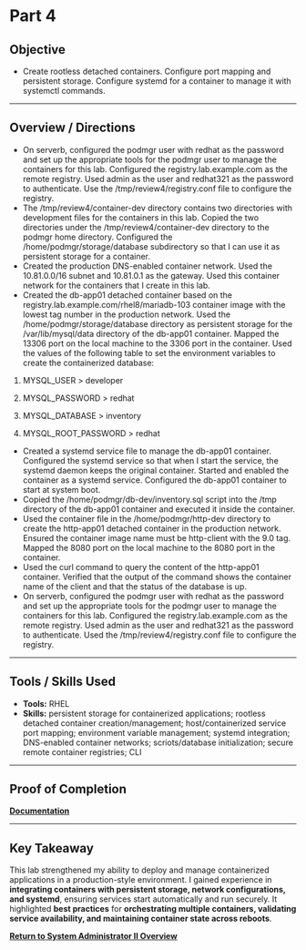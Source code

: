 # Part 4

## Objective
- Create rootless detached containers. Configure port mapping and persistent storage. Configure systemd for a container to manage it with systemctl commands.

---

## Overview / Directions
- On serverb, configured the podmgr user with redhat as the password and set up the appropriate tools for the podmgr user to manage the containers for this lab. Configured the registry.lab.example.com as the remote registry. Used admin as the user and redhat321 as the password to authenticate. Use the /tmp/review4/registry.conf file to configure the registry.
- The /tmp/review4/container-dev directory contains two directories with development files for the containers in this lab. Copied the two directories under the /tmp/review4/container-dev directory to the podmgr home directory. Configured the /home/podmgr/storage/database subdirectory so that I can use it as persistent storage for a
container.
- Created the production DNS-enabled container network. Used the 10.81.0.0/16 subnet and 10.81.0.1 as the gateway. Used this container network for the containers that I create in this lab.
- Created the db-app01 detached container based on the registry.lab.example.com/rhel8/mariadb-103 container image with the lowest tag number in the production network. Used the /home/podmgr/storage/database directory as persistent storage for the /var/lib/mysql/data directory of the db-app01 container. Mapped the 13306 port on the local machine to the 3306 port in the container. Used the values of the following table to set the environment variables to create the containerized database:

1. MYSQL_USER > developer

  2. MYSQL_PASSWORD > redhat
  
  3. MYSQL_DATABASE > inventory

  4. MYSQL_ROOT_PASSWORD > redhat
- Created a systemd service file to manage the db-app01 container. Configured the systemd service so that when I start the service, the systemd daemon keeps the original container. Started and enabled the container as a systemd service. Configured the db-app01 container to start at system boot.
- Copied the /home/podmgr/db-dev/inventory.sql script into the /tmp directory of the db-app01 container and executed it inside the container.
- Used the container file in the /home/podmgr/http-dev directory to create the http-app01 detached container in the production network. Ensured the container image name must be http-client with the 9.0 tag. Mapped the 8080 port on the local machine to the 8080 port in the container.
- Used the curl command to query the content of the http-app01 container. Verified that the output of the command shows the container name of the client and that the status of the database is up.
- On serverb, configured the podmgr user with redhat as the password and set up the appropriate tools for the podmgr user to manage the containers for this lab. Configured the registry.lab.example.com as the remote registry. Used admin as the user and redhat321 as the password to authenticate. Used the /tmp/review4/registry.conf file to configure the registry.


---

## Tools / Skills Used
- **Tools:** RHEL
- **Skills:** persistent storage for containerized applications; rootless detached container creation/management; host/containerized service port mapping; environment variable management; systemd integration; DNS-enabled container networks; scriots/database initialization; secure remote container registries; CLI

---

## Proof of Completion
**[Documentation](./../Documentation/Comprehensive_Review_Parts_1_2_4.PNG)**

---

## Key Takeaway
This lab strengthened my ability to deploy and manage containerized applications in a production-style environment. I gained experience in **integrating containers with persistent storage, network configurations, and systemd**, ensuring services start automatically and run securely. It highlighted **best practices** for **orchestrating multiple containers, validating service availability, and maintaining container state across reboots**.

**[Return to System Administrator II Overview](./../README.md)**

